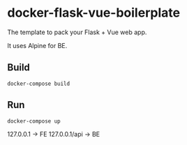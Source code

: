 # docker-flask-vue-boilerplate
The template to pack your Flask + Vue web app.

It uses Alpine for BE.

## Build

```
docker-compose build
```

## Run

```
docker-compose up
```

127.0.0.1 -> FE
127.0.0.1/api -> BE